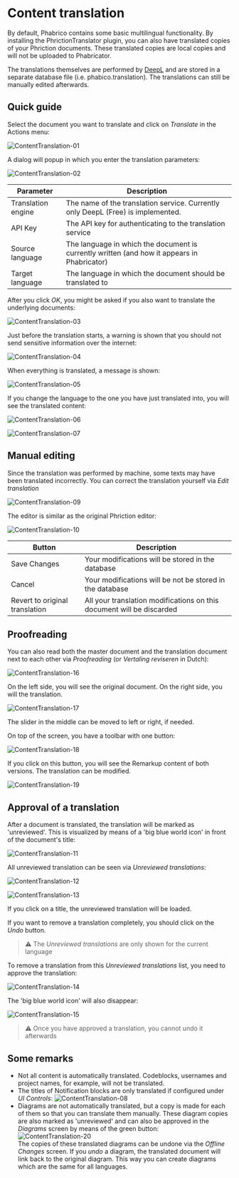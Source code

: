 ﻿# Content translation

By default, Phabrico contains some basic multilingual functionality.
By installing the PhrictionTranslator plugin, you can also have translated copies of your Phriction documents.
These translated copies are local copies and will not be uploaded to Phabricator.

The translations themselves are performed by [DeepL](https://www.deepl.com) and are stored in a separate database file (i.e. phabico.translation).
The translations can still be manually edited afterwards.

## Quick guide
Select the document you want to translate and click on *Translate* in the Actions menu:

![ContentTranslation-01](ContentTranslation-01.png) <br />

A dialog will popup in which you enter the translation parameters:

![ContentTranslation-02](ContentTranslation-02.png) <br />

| Parameter | Description
| --- | ---
| Translation engine | The name of the translation service. Currently only DeepL (Free) is implemented.
| API Key            | The API key for authenticating to the translation service
| Source language    | The language in which the document is currently written (and how it appears in Phabricator)
| Target language    | The language in which the document should be translated to

After you click *OK*, you might be asked if you also want to translate the underlying documents:

![ContentTranslation-03](ContentTranslation-03.png) <br />

Just before the translation starts, a warning is shown that you should not send sensitive information over the internet:

![ContentTranslation-04](ContentTranslation-04.png) <br />

When everything is translated, a message is shown:

![ContentTranslation-05](ContentTranslation-05.png) <br />

If you change the language to the one you have just translated into, you will see the translated content:

![ContentTranslation-06](ContentTranslation-06.png) <br />

![ContentTranslation-07](ContentTranslation-07.png) <br />

## Manual editing
Since the translation was performed by machine, some texts may have been translated incorrectly.
You can correct the translation yourself via *Edit translation*

![ContentTranslation-09](ContentTranslation-09.png) <br />

The editor is similar as the original Phriction editor:

![ContentTranslation-10](ContentTranslation-10.png) <br />

| Button | Description
| --- | ---
| Save Changes                   | Your modifications will be stored in the database
| Cancel                         | Your modifications will be not be stored in the database
| Revert to original translation | All your translation modifications on this document will be discarded

## Proofreading
You can also read both the master document and the translation document next to each other via *Proofreading* (or *Vertaling reviseren* in Dutch):

![ContentTranslation-16](ContentTranslation-16.png) <br />

On the left side, you will see the original document.
On the right side, you will the translation.

![ContentTranslation-17](ContentTranslation-17.png) <br />

The slider in the middle can be moved to left or right, if needed.

On top of the screen, you have a toolbar with one button: 

![ContentTranslation-18](ContentTranslation-18.png) <br />

If you click on this button, you will see the Remarkup content of both versions.
The translation can be modified.

![ContentTranslation-19](ContentTranslation-19.png) <br />

## Approval of a translation
After a document is translated, the translation will be marked as 'unreviewed'.
This is visualized by means of a 'big blue world icon' in front of the document's title:

![ContentTranslation-11](ContentTranslation-11.png) <br />

All unreviewed translation can be seen via *Unreviewed translations*:

![ContentTranslation-12](ContentTranslation-12.png) <br />

![ContentTranslation-13](ContentTranslation-13.png) <br />

If you click on a title, the unreviewed translation will be loaded.

If you want to remove a translation completely, you should click on the *Undo* button.

> ⚠️ The *Unreviewed translations* are only shown for the current language

To remove a translation from this *Unreviewed translations* list, you need to approve the translation:

![ContentTranslation-14](ContentTranslation-14.png) <br />

The 'big blue world icon' will also disappear:

![ContentTranslation-15](ContentTranslation-15.png) <br />


> ⚠️ Once you have approved a translation, you cannot undo it afterwards

## Some remarks
* Not all content is automatically translated. Codeblocks, usernames and project names, for example, will not be translated.
* The titles of Notification blocks are only translated if configured under *UI Controls*: 
 ![ContentTranslation-08](ContentTranslation-08.png) <br />
* Diagrams are not automatically translated, but a copy is made for each of them so that you can translate them manually. These diagram copies are also marked as 'unreviewed' and can also be approved in the *Diagrams* screen by means of the green button: ![ContentTranslation-20](ContentTranslation-20.png) <br /> 
The copies of these translated diagrams can be undone via the *Offline Changes* screen.
If you *undo* a diagram, the translated document will link back to the original diagram.
This way you can create diagrams which are the same for all languages.